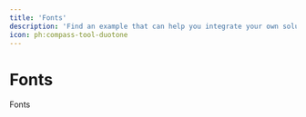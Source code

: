 ```yaml
---
title: 'Fonts'
description: 'Find an example that can help you integrate your own solution.'
icon: ph:compass-tool-duotone
---
```



# Fonts

Fonts
